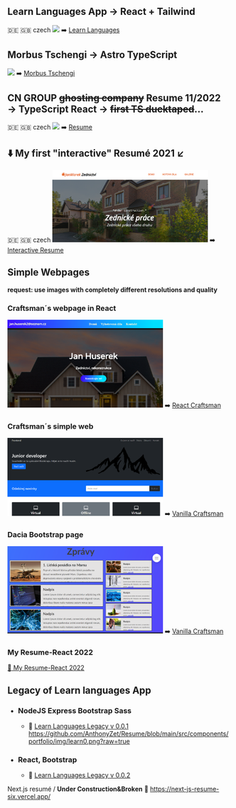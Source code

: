 ## Learn Languages App &rarr; React + Tailwind   
:de: :gb: czech
<img src="https://github.com/AnthonyZet/morbus_tschengi/blob/main/public/images/wall/Languages.png?raw=true" width="150"></img>
:arrow_right: [Learn Languages](https://languages-tailwind.vercel.app/ "Visit page")


## Morbus Tschengi &rarr; Astro TypeScript
<img src="https://github.com/AnthonyZet/morbus_tschengi/blob/main/public/images/wall/plague.jpg?raw=true" width="350"></img>
:arrow_right: [Morbus Tschengi](https://morbus-tschengi.vercel.app/ "Visit page")

## CN GROUP ~~ghosting company~~  Resume 11/2022 &rarr; TypeScript React &rarr; ~~first TS ducktaped~~...
:de: :gb: czech
<img src="https://github.com/AnthonyZet/morbus_tschengi/blob/main/public/images/wall/console.png?raw=true" width="250"></img>
:arrow_right: [Resume](https://cv-11-2022.vercel.app/ "Visit page")

## :arrow_down: My first "interactive" Resumé 2021  :arrow_lower_left:
:de: :gb: czech
<img src="https://github.com/AnthonyZet/Resume/blob/main/src/components/portfolio/img/learn2.png?raw=true" width="350"></img>
:arrow_right: [Interactive Resume](https://anthonyzet.github.io/MyCV/ "Visit page")


## Simple Webpages
 **request: use images with completely different resolutions and quality**
 
 ### Craftsman´s webpage in React
<img src="https://github.com/AnthonyZet/Resume/blob/main/src/components/portfolio/img/learn3.png?raw=true" width="350"></img>
 :arrow_right: [React Craftsman](https://react-remeslnik.vercel.app/ "Visit page")
 
 
 ### Craftsman´s simple web
<img src="https://github.com/AnthonyZet/Resume/blob/main/src/components/portfolio/img/learn4.png?raw=true" width="350"></img>
 :arrow_right: [Vanilla Craftsman](https://remeslnik.vercel.app/ "Visit page")
 
 ### Dacia Bootstrap page
 <img src="https://github.com/AnthonyZet/Resume/blob/main/src/components/portfolio/img/learn5.png?raw=true" width="350"></img>
  :arrow_right: [Vanilla Craftsman](https://anthonyzet.github.io/Bootstrap-simple-page/ "Visit page")
  
 ### My Resume-React 2022
 [👀 My Resume-React 2022](https://resume-one-rosy.vercel.app "Visit resume 2022")
 
## Legacy of Learn languages App
* ### NodeJS Express Bootstrap Sass
  - 👀 [Learn Languages Legacy v 0.0.1](https://learn-english-and-deutsch.vercel.app/ "Visit legacy page")
https://github.com/AnthonyZet/Resume/blob/main/src/components/portfolio/img/learn0.png?raw=true
* ### React, Bootstrap
  - 👀 [Learn Languages Legacy v 0.0.2](https://react-languages.vercel.app/ "Visit legacy page")




 Next.js resumé / **Under Construction&Broken**
👀 https://next-js-resume-six.vercel.app/


<!---
AnthonyZet/AnthonyZet is a ✨ special ✨ repository because its `README.md` (this file) appears on your GitHub profile.
You can click the Preview link to take a look at your changes.
--->
<script src="https://gist.github.com/rxaviers/7360908.js"></script>
